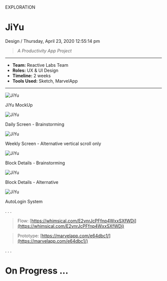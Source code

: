 <p class="type">EXPLORATION</p>

# JiYu

<p class="meta">Design  /  Thursday, April 23, 2020 12:55:14 pm</p>

> *A Productivity App Project*

---
<p class="caption"></p>

* **Team:** Reactive Labs Team
* **Roles:** UX &amp; UI Design
* **Timeline:** 2 weeks
* **Tools Used:** Sketch, MarvelApp

---
<p class="caption"></p>

![JiYu](../assets/images/works/details/251-jiyu/jiyu.jpg)

<p class="caption">JiYu MockUp</p>

![JiYu](../assets/images/works/details/251-jiyu/1.png)

<p class="caption">Daily Screen - Brainstorming</p>

![JiYu](../assets/images/works/details/251-jiyu/2.png)

<p class="caption">Weekly Screen - Alternative vertical scroll only</p>

![JiYu](../assets/images/works/details/251-jiyu/3.png)

<p class="caption">Block Details - Brainstorming</p>

![JiYu](../assets/images/works/details/251-jiyu/4.png)

<p class="caption">Block Details - Alternative</p>

![JiYu](../assets/images/works/details/251-jiyu/5.png)

<p class="caption">AutoLogin System</p>

<p class="caption">. . .</p>

> Flow: [https://whimsical.com/E2vnrJcPFfnp4WxxSXfWDj](https://whimsical.com/E2vnrJcPFfnp4WxxSXfWDj)

> Prototype: [https://marvelapp.com/e64dbc1/](https://marvelapp.com/e64dbc1/)

<p class="caption">. . .</p>

# On Progress ...

